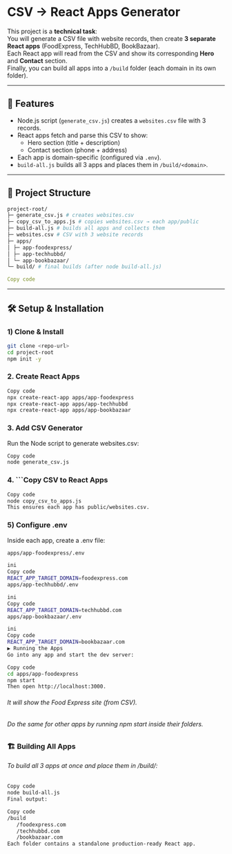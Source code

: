 # CSV → React Apps Generator

This project is a **technical task**:  
You will generate a CSV file with website records, then create **3 separate React apps** (FoodExpress, TechHubBD, BookBazaar).  
Each React app will read from the CSV and show its corresponding **Hero** and **Contact** section.  
Finally, you can build all apps into a `/build` folder (each domain in its own folder).

---

## 🚀 Features

- Node.js script (`generate_csv.js`) creates a `websites.csv` file with 3 records.
- React apps fetch and parse this CSV to show:
  - Hero section (title + description)
  - Contact section (phone + address)
- Each app is domain-specific (configured via `.env`).
- `build-all.js` builds all 3 apps and places them in `/build/<domain>`.

---

## 📂 Project Structure

```bash
project-root/
├─ generate_csv.js # creates websites.csv
├─ copy_csv_to_apps.js # copies websites.csv → each app/public
├─ build-all.js # builds all apps and collects them
├─ websites.csv # CSV with 3 website records
├─ apps/
│ ├─ app-foodexpress/
│ ├─ app-techhubbd/
│ └─ app-bookbazaar/
└─ build/ # final builds (after node build-all.js)
```

```yaml
Copy code
```

---

## 🛠️ Setup & Installation

### 1) Clone & Install

```bash
git clone <repo-url>
cd project-root
npm init -y
```

### 2. Create React Apps

```bash
Copy code
npx create-react-app apps/app-foodexpress
npx create-react-app apps/app-techhubbd
npx create-react-app apps/app-bookbazaar
```

### 3. Add CSV Generator

Run the Node script to generate websites.csv:

```bash
Copy code
node generate_csv.js
```

### 4. ```Copy CSV to React Apps

```bash
Copy code
node copy_csv_to_apps.js
This ensures each app has public/websites.csv.
```

### 5) Configure .env

Inside each app, create a .env file:

```bash
apps/app-foodexpress/.env

ini
Copy code
REACT_APP_TARGET_DOMAIN=foodexpress.com
apps/app-techhubbd/.env
```

```bash
ini
Copy code
REACT_APP_TARGET_DOMAIN=techhubbd.com
apps/app-bookbazaar/.env
```

```bash
ini
Copy code
REACT_APP_TARGET_DOMAIN=bookbazaar.com
▶️ Running the Apps
Go into any app and start the dev server:
```

```bash
Copy code
cd apps/app-foodexpress
npm start
Then open http://localhost:3000.
```

###### It will show the Food Express site (from CSV).

###### Do the same for other apps by running npm start inside their folders.

### 🏗️ Building All Apps

###### To build all 3 apps at once and place them in /build/<domain>:

```bash
Copy code
node build-all.js
Final output:
```

```bash
Copy code
/build
   /foodexpress.com
   /techhubbd.com
   /bookbazaar.com
Each folder contains a standalone production-ready React app.
```
